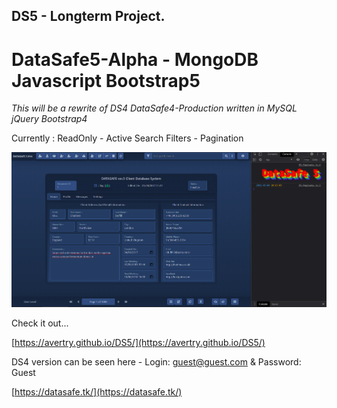 ## DS5 - Longterm Project.

# DataSafe5-Alpha - MongoDB Javascript Bootstrap5

*This will be a rewrite of DS4 DataSafe4-Production written in MySQL jQuery Bootstrap4*

Currently : ReadOnly - Active Search Filters - Pagination

![](image/README/1620126811079.png)

Check it out...

[https://avertry.github.io/DS5/](https://avertry.github.io/DS5/)

DS4 version can be seen here - Login: guest@guest.com & Password: Guest

[https://datasafe.tk/](https://datasafe.tk/)
